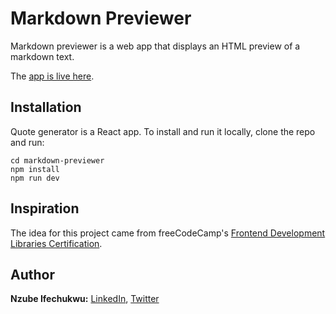# Markdown Previewer

Markdown previewer is a web app that displays an HTML preview of a markdown text.

The [app is live here](https://nzubeifechukwu-markdown-previewer.netlify.app/).

## Installation

Quote generator is a React app. To install and run it locally, clone the repo and run:

```
cd markdown-previewer
npm install
npm run dev
```

## Inspiration

The idea for this project came from freeCodeCamp's [Frontend Development Libraries Certification](https://www.freecodecamp.org/learn/front-end-development-libraries/front-end-development-libraries-projects/build-a-markdown-previewer).

## Author

**Nzube Ifechukwu:** [LinkedIn](https://linkedin.com/in/nzubeifechukwu), [Twitter](https://twitter.com/NzubeIfechukwu)
